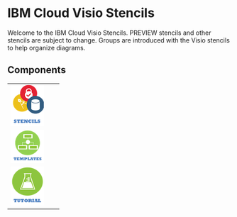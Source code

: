 # IBM Cloud Visio Stencils

Welcome to the IBM Cloud Visio Stencils.  PREVIEW stencils and other stencils are subject to change.  Groups are introduced with the Visio stencils to help organize diagrams.

## Components

| | | |
| :--: | :---: | :---: |
| [![Stencils](/images/stencils_icon.png)](/components/stencils.md) | 
| [![Templates](/images/templates_icon.png)](/components/templates.md) |
| [![Tutorial](/images/tutorial_icon.png)](/components/tutorial.md) | 
